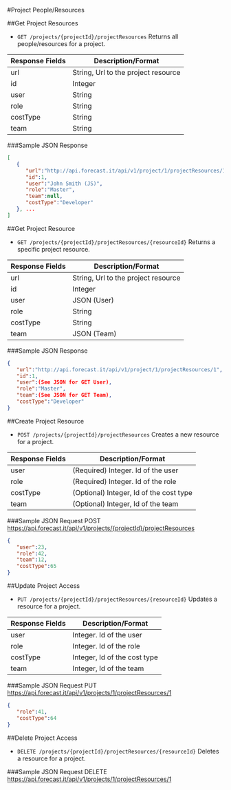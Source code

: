 #Project People/Resources

##Get Project Resources

* `GET /projects/{projectId}/projectResources` Returns all people/resources for a project.

|Response Fields | Description/Format|
|------------ | -------------|
|url | String, Url to the project resource|
|id | Integer|
|user | String|
|role | String|
|costType | String|
|team | String|

###Sample JSON Response
```json
[
   {
      "url":"http://api.forecast.it/api/v1/project/1/projectResources/1",
      "id":1,
      "user":"John Smith (JS)",
      "role":"Master",
      "team":null,
      "costType":"Developer"
   }, ...
]
```

##Get Project Resource

* `GET /projects/{projectId}/projectResources/{resourceId}` Returns a specific project resource.

|Response Fields | Description/Format|
|------------ | -------------|
|url | String, Url to the project resource|
|id | Integer|
|user | JSON (User)|
|role | String|
|costType | String|
|team | JSON (Team)|

###Sample JSON Response
```json
{
   "url":"http://api.forecast.it/api/v1/project/1/projectResources/1",
   "id":1,
   "user":(See JSON for GET User),
   "role":"Master",
   "team":(See JSON for GET Team),
   "costType":"Developer"
}
```

##Create Project Resource

* `POST /projects/{projectId}/projectResources` Creates a new resource for a project.

|Response Fields | Description/Format|
|------------ | -------------|
|user | (Required) Integer. Id of the user|
|role | (Required) Integer. Id of the role|
|costType | (Optional) Integer, Id of the cost type|
|team | (Optional) Integer, Id of the team|

###Sample JSON Request
POST https://api.forecast.it/api/v1/projects/{projectId}/projectResources

```json
{
   "user":23,
   "role":42,
   "team":12,
   "costType":65
}
```

##Update Project Access

* `PUT /projects/{projectId}/projectResources/{resourceId}` Updates a resource for a project.

|Response Fields | Description/Format|
|------------ | -------------|
|user | Integer. Id of the user|
|role | Integer. Id of the role|
|costType | Integer, Id of the cost type|
|team | Integer, Id of the team|

###Sample JSON Request
PUT https://api.forecast.it/api/v1/projects/1/projectResources/1

```json
{
   "role":41,
   "costType":64
}
```

##Delete Project Access

* `DELETE /projects/{projectId}/projectResources/{resourceId}` Deletes a resource for a project.

###Sample JSON Request
DELETE https://api.forecast.it/api/v1/projects/1/projectResources/1
